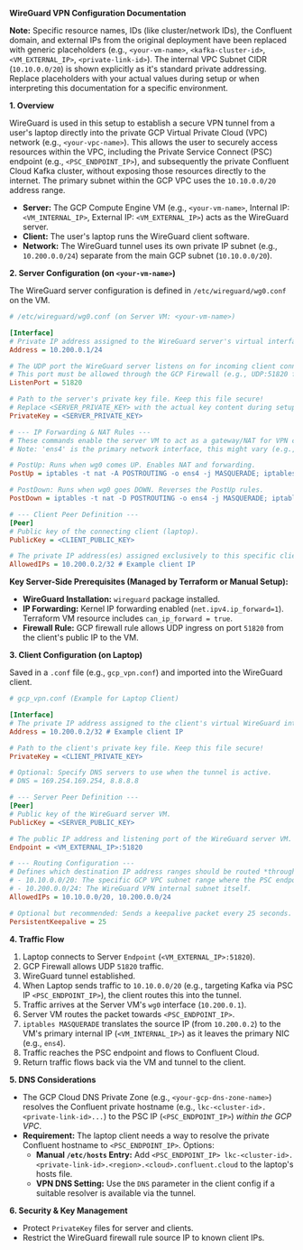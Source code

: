 **WireGuard VPN Configuration Documentation**

**Note:** Specific resource names, IDs (like cluster/network IDs), the Confluent domain, and external IPs from the original deployment have been replaced with generic placeholders (e.g., `<your-vm-name>`, `<kafka-cluster-id>`, `<VM_EXTERNAL_IP>`, `<private-link-id>`). The internal VPC Subnet CIDR (`10.10.0.0/20`) is shown explicitly as it's standard private addressing. Replace placeholders with your actual values during setup or when interpreting this documentation for a specific environment.

**1. Overview**

WireGuard is used in this setup to establish a secure VPN tunnel from a user's laptop directly into the private GCP Virtual Private Cloud (VPC) network (e.g., `<your-vpc-name>`). This allows the user to securely access resources within the VPC, including the Private Service Connect (PSC) endpoint (e.g., `<PSC_ENDPOINT_IP>`), and subsequently the private Confluent Cloud Kafka cluster, without exposing those resources directly to the internet. The primary subnet within the GCP VPC uses the `10.10.0.0/20` address range.

* **Server:** The GCP Compute Engine VM (e.g., `<your-vm-name>`, Internal IP: `<VM_INTERNAL_IP>`, External IP: `<VM_EXTERNAL_IP>`) acts as the WireGuard server.
* **Client:** The user's laptop runs the WireGuard client software.
* **Network:** The WireGuard tunnel uses its own private IP subnet (e.g., `10.200.0.0/24`) separate from the main GCP subnet (`10.10.0.0/20`).

**2. Server Configuration (on `<your-vm-name>`)**

The WireGuard server configuration is defined in `/etc/wireguard/wg0.conf` on the VM.

```ini
# /etc/wireguard/wg0.conf (on Server VM: <your-vm-name>)

[Interface]
# Private IP address assigned to the WireGuard server's virtual interface (wg0).
Address = 10.200.0.1/24

# The UDP port the WireGuard server listens on for incoming client connections.
# This port must be allowed through the GCP Firewall (e.g., UDP:51820 from client's public IP).
ListenPort = 51820

# Path to the server's private key file. Keep this file secure!
# Replace <SERVER_PRIVATE_KEY> with the actual key content during setup.
PrivateKey = <SERVER_PRIVATE_KEY>

# --- IP Forwarding & NAT Rules ---
# These commands enable the server VM to act as a gateway/NAT for VPN clients.
# Note: 'ens4' is the primary network interface, this might vary (e.g., 'eth0') depending on the OS/GCP image.

# PostUp: Runs when wg0 comes UP. Enables NAT and forwarding.
PostUp = iptables -t nat -A POSTROUTING -o ens4 -j MASQUERADE; iptables -A FORWARD -i wg0 -j ACCEPT; iptables -A FORWARD -o ens4 -j ACCEPT

# PostDown: Runs when wg0 goes DOWN. Reverses the PostUp rules.
PostDown = iptables -t nat -D POSTROUTING -o ens4 -j MASQUERADE; iptables -D FORWARD -i wg0 -j ACCEPT; iptables -D FORWARD -o ens4 -j ACCEPT

# --- Client Peer Definition ---
[Peer]
# Public key of the connecting client (laptop).
PublicKey = <CLIENT_PUBLIC_KEY>

# The private IP address(es) assigned exclusively to this specific client within the WireGuard tunnel.
AllowedIPs = 10.200.0.2/32 # Example client IP
```

**Key Server-Side Prerequisites (Managed by Terraform or Manual Setup):**

* **WireGuard Installation:** `wireguard` package installed.
* **IP Forwarding:** Kernel IP forwarding enabled (`net.ipv4.ip_forward=1`). Terraform VM resource includes `can_ip_forward = true`.
* **Firewall Rule:** GCP firewall rule allows UDP ingress on port `51820` from the client's public IP to the VM.

**3. Client Configuration (on Laptop)**

Saved in a `.conf` file (e.g., `gcp_vpn.conf`) and imported into the WireGuard client.

```ini
# gcp_vpn.conf (Example for Laptop Client)

[Interface]
# The private IP address assigned to the client's virtual WireGuard interface.
Address = 10.200.0.2/32 # Example client IP

# Path to the client's private key file. Keep this file secure!
PrivateKey = <CLIENT_PRIVATE_KEY>

# Optional: Specify DNS servers to use when the tunnel is active.
# DNS = 169.254.169.254, 8.8.8.8

# --- Server Peer Definition ---
[Peer]
# Public key of the WireGuard server VM.
PublicKey = <SERVER_PUBLIC_KEY>

# The public IP address and listening port of the WireGuard server VM.
Endpoint = <VM_EXTERNAL_IP>:51820

# --- Routing Configuration ---
# Defines which destination IP address ranges should be routed *through* the WireGuard tunnel.
# - 10.10.0.0/20: The specific GCP VPC subnet range where the PSC endpoint resides.
# - 10.200.0.0/24: The WireGuard VPN internal subnet itself.
AllowedIPs = 10.10.0.0/20, 10.200.0.0/24

# Optional but recommended: Sends a keepalive packet every 25 seconds.
PersistentKeepalive = 25
```

**4. Traffic Flow**

1.  Laptop connects to Server `Endpoint` (`<VM_EXTERNAL_IP>:51820`).
2.  GCP Firewall allows UDP `51820` traffic.
3.  WireGuard tunnel established.
4.  When Laptop sends traffic to `10.10.0.0/20` (e.g., targeting Kafka via PSC IP `<PSC_ENDPOINT_IP>`), the client routes this into the tunnel.
5.  Traffic arrives at the Server VM's `wg0` interface (`10.200.0.1`).
6.  Server VM routes the packet towards `<PSC_ENDPOINT_IP>`.
7.  `iptables MASQUERADE` translates the source IP (from `10.200.0.2`) to the VM's primary internal IP (`<VM_INTERNAL_IP>`) as it leaves the primary NIC (e.g., `ens4`).
8.  Traffic reaches the PSC endpoint and flows to Confluent Cloud.
9.  Return traffic flows back via the VM and tunnel to the client.

**5. DNS Considerations**

* The GCP Cloud DNS Private Zone (e.g., `<your-gcp-dns-zone-name>`) resolves the Confluent private hostname (e.g., `lkc-<cluster-id>.<private-link-id>...`) to the PSC IP (`<PSC_ENDPOINT_IP>`) *within the GCP VPC*.
* **Requirement:** The laptop client needs a way to resolve the private Confluent hostname to `<PSC_ENDPOINT_IP>`. Options:
    * **Manual `/etc/hosts` Entry:** Add `<PSC_ENDPOINT_IP> lkc-<cluster-id>.<private-link-id>.<region>.<cloud>.confluent.cloud` to the laptop's hosts file.
    * **VPN DNS Setting:** Use the `DNS` parameter in the client config if a suitable resolver is available via the tunnel.

**6. Security & Key Management**

* Protect `PrivateKey` files for server and clients.
* Restrict the WireGuard firewall rule source IP to known client IPs.
